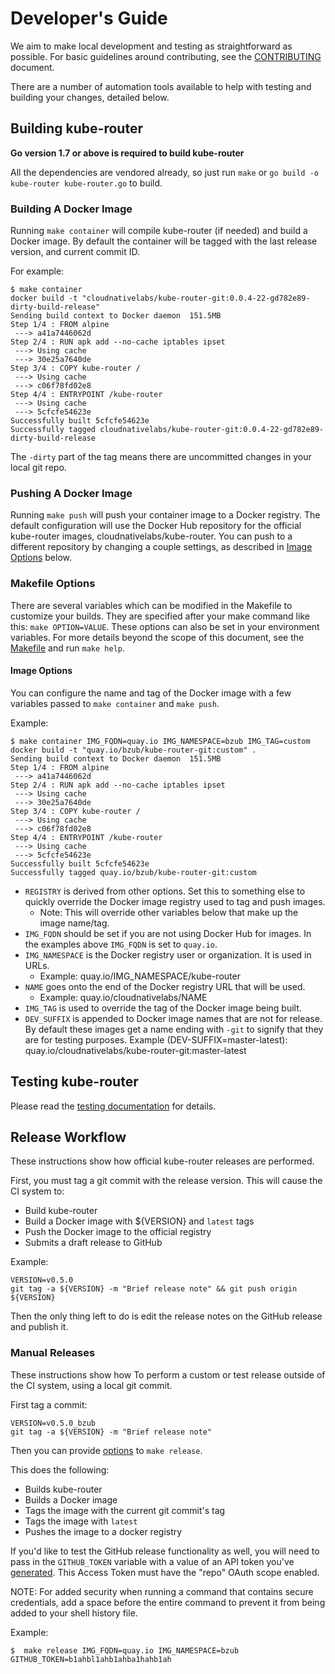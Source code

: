 # Developer's Guide

We aim to make local development and testing as straightforward as possible. For
basic guidelines around contributing, see the [CONTRIBUTING](/CONTRIBUTING.md) document.

There are a number of automation tools available to help with testing and
building your changes, detailed below.

## Building kube-router

**Go version 1.7 or above is required to build kube-router**

All the dependencies are vendored already, so just run `make` or `go build -o kube-router kube-router.go` to build.

### Building A Docker Image

Running `make container` will compile kube-router (if needed) and build a Docker
image.  By default the container will be tagged with the last release version,
and current commit ID.

For example:
```console
$ make container
docker build -t "cloudnativelabs/kube-router-git:0.0.4-22-gd782e89-dirty-build-release"
Sending build context to Docker daemon  151.5MB
Step 1/4 : FROM alpine
 ---> a41a7446062d
Step 2/4 : RUN apk add --no-cache iptables ipset
 ---> Using cache
 ---> 30e25a7640de
Step 3/4 : COPY kube-router /
 ---> Using cache
 ---> c06f78fd02e8
Step 4/4 : ENTRYPOINT /kube-router
 ---> Using cache
 ---> 5cfcfe54623e
Successfully built 5cfcfe54623e
Successfully tagged cloudnativelabs/kube-router-git:0.0.4-22-gd782e89-dirty-build-release
```

The `-dirty` part of the tag means there are uncommitted changes in your local
git repo.

### Pushing A Docker Image

Running `make push` will push your container image to a Docker registry.  The
default configuration will use the Docker Hub repository for the official
kube-router images, cloudnativelabs/kube-router. You can push to a different
repository by changing a couple settings, as described in [Image Options](#image-options)
below.

### Makefile Options

There are several variables which can be modified in the Makefile to customize
your builds. They are specified after your make command like this: `make OPTION=VALUE`.
These options can also be set in your environment variables.
For more details beyond the scope of this document, see the
[Makefile](/Makefile) and run `make help`.

#### Image Options

You can configure the name and tag of the Docker image with a few variables
passed to `make container` and `make push`.

Example:
```console
$ make container IMG_FQDN=quay.io IMG_NAMESPACE=bzub IMG_TAG=custom
docker build -t "quay.io/bzub/kube-router-git:custom" .
Sending build context to Docker daemon  151.5MB
Step 1/4 : FROM alpine
 ---> a41a7446062d
Step 2/4 : RUN apk add --no-cache iptables ipset
 ---> Using cache
 ---> 30e25a7640de
Step 3/4 : COPY kube-router /
 ---> Using cache
 ---> c06f78fd02e8
Step 4/4 : ENTRYPOINT /kube-router
 ---> Using cache
 ---> 5cfcfe54623e
Successfully built 5cfcfe54623e
Successfully tagged quay.io/bzub/kube-router-git:custom
```

- `REGISTRY` is derived from other options. Set this to something else to
  quickly override the Docker image registry used to tag and push images.
  - Note: This will override other variables below that make up the image
    name/tag.
- `IMG_FQDN` should be set if you are not using Docker Hub for images. In
  the examples above `IMG_FQDN` is set to `quay.io`.
- `IMG_NAMESPACE` is the Docker registry user or organization.  It is used in
  URLs.
  - Example: quay.io/IMG_NAMESPACE/kube-router
- `NAME` goes onto the end of the Docker registry URL that will be used.
  - Example: quay.io/cloudnativelabs/NAME
- `IMG_TAG` is used to override the tag of the Docker image being built.
- `DEV_SUFFIX` is appended to Docker image names that are not for release.  By
  default these images get a name ending with `-git` to signify that they are
  for testing purposes.
  Example (DEV-SUFFIX=master-latest): quay.io/cloudnativelabs/kube-router-git:master-latest

## Testing kube-router

Please read the [testing documentation](testing.md) for details.

## Release Workflow

These instructions show how official kube-router releases are performed.

First, you must tag a git commit with the release version.
This will cause the CI system to:
- Build kube-router
- Build a Docker image with ${VERSION} and `latest` tags
- Push the Docker image to the official registry
- Submits a draft release to GitHub

Example:
```
VERSION=v0.5.0
git tag -a ${VERSION} -m "Brief release note" && git push origin ${VERSION}
```

Then the only thing left to do is edit the release notes on the GitHub release
and publish it.

### Manual Releases

These instructions show how To perform a custom or test release outside of the
CI system, using a local git commit.

First tag a commit:
```
VERSION=v0.5.0_bzub
git tag -a ${VERSION} -m "Brief release note"
```

Then you can provide
[options](#makefile-options) to `make release`.

This does the following:
- Builds kube-router
- Builds a Docker image
- Tags the image with the current git commit's tag
- Tags the image with `latest`
- Pushes the image to a docker registry

If you'd like to test the GitHub release functionality as well, you will need to
pass in the `GITHUB_TOKEN` variable with a value of an API token you've
[generated](https://github.com/settings/tokens/new). This Access Token must have
the "repo" OAuth scope enabled.

NOTE: For added security when running a command that contains secure
credentials, add a space before the entire command to prevent it from being
added to your shell history file.

Example:
```console
$  make release IMG_FQDN=quay.io IMG_NAMESPACE=bzub GITHUB_TOKEN=b1ahbl1ahb1ahba1hahb1ah
```
